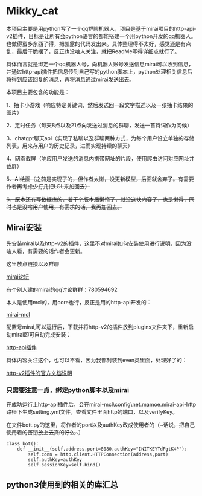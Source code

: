 # Mikky_cat
本项目主要是用python写了一个qq群聊机器人，项目是基于mirai项目的http-api-v2插件，目标是让所有会python语言的都能搭建一个用python开发的qq机器人。也做得蛮多东西了得，把凯露的代码发出来。具体整理得不太好，感觉还是有点乱，最后干脆摆了，反正也没啥人关注，就把ReadMe写得详细点就行了。

具体而言就是绑定一个qq机器人号，向机器人账号发送信息mirai可以收到信息，并通过http-api插件把信息传到自己写的python脚本上，python处理相关信息后将得到应该回复的消息，再将消息通过mirai发送出去。

本项目主要包含的功能是：

1、抽卡小游戏（响应特定关键词，然后发送回一段文字描述以及一张抽卡结果的图片）

2、定时任务（每天8点以及21点向发送过消息的群聊，发送一首诗词作为问候）

3、chatgpt聊天api（实现了私聊以及群聊两种方式，为每个用户设立单独的存储列表，用来存用户的历史记录，进而实现持续的聊天）

4、网页截屏（响应用户发送的消息内携带网址的片段，使用爬虫访问对应网址并截屏）

~~5、AI绘画（之前是实现了的，但作者太懒，没更新模型，后面就舍弃了。有需要作者再考虑少打几把LOL来加回去）~~

~~6、原本还有写数据库的，若干个版本后懒惰了，就没这块内容了，也是懒得，同时也是没啥用户使用，有需求的话，我再加回去。~~

## Mirai安装
先安装mirai以及http-v2的插件，这里不对mirai如何安装使用进行说明，因为没啥人看，有需要的话作者会更新。

这里放点链接以及群聊

[mirai论坛](https://mirai.mamoe.net/)

有个别人建的mirai的qq讨论群群：780594692

本人是使用mcl的，用core也行，反正是用的http-api开发的：

[mirai-mcl](https://github.com/iTXTech/mirai-console-loader)

配置号mirai,可以运行后，下载并将http-v2的插件放到plugins文件夹下，重新启动mirai即可自动完成安装：

[http-api插件](https://github.com/project-mirai/mirai-api-http/releases)

具体内容关注这个，也可以不看，因为我都封装到even类里面，处理好了的：

[http-v2插件的官方文档说明](https://docs.mirai.mamoe.net/mirai-api-http/api/API.html#%E8%8E%B7%E5%8F%96%E7%BE%A4%E6%88%90%E5%91%98%E5%88%97%E8%A1%A8)

### 只需要注意一点，绑定python脚本以及mirai

在成功运行上http-api插件后，会在mirai-mcl\config\net.mamoe.mirai-api-http路径下生成setting.yml文件，查看文件里面http的端口，以及verifyKey。

在文件bott.py的这里，将作者的port以及authKey改成使用者的（~~~话说，把自己使用着的密钥放上去真的好么~~~）

```
class bot():
    def __init__(self,address,port=8080,authKey="INITKEYTdFgtK4P"):
        self.conn = http.client.HTTPConnection(address,port)
        self.authKey=authKey
        self.sessionKey=self.bind()
```

## python3使用到的相关的库汇总

